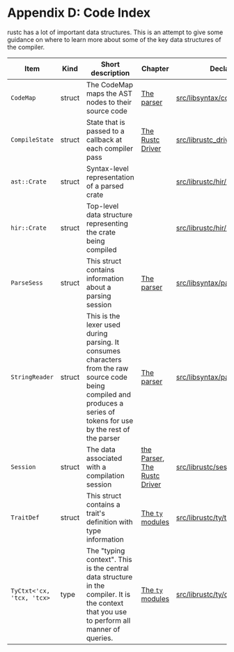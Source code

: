 # Appendix D: Code Index

rustc has a lot of important data structures. This is an attempt to give some
guidance on where to learn more about some of the key data structures of the
compiler.

Item            |  Kind    | Short description           | Chapter            | Declaration
----------------|----------|-----------------------------|--------------------|-------------------
`CodeMap` | struct | The CodeMap maps the AST nodes to their source code | [The parser](the-parser.html) | [src/libsyntax/codemap.rs](https://github.com/rust-lang/rust/blob/master/src/libsyntax/codemap.rs)
`CompileState` | struct | State that is passed to a callback at each compiler pass | [The Rustc Driver](rustc-driver.html) | [src/librustc_driver/driver.rs](https://github.com/rust-lang/rust/blob/master/src/librustc_driver/driver.rs)
`ast::Crate` | struct | Syntax-level representation of a parsed crate | | [src/librustc/hir/mod.rs](https://github.com/rust-lang/rust/blob/master/src/libsyntax/ast.rs)
`hir::Crate` | struct | Top-level data structure representing the crate being compiled | | [src/librustc/hir/mod.rs](https://github.com/rust-lang/rust/blob/master/src/librustc/hir/mod.rs)
`ParseSess` | struct | This struct contains information about a parsing session | [The parser](the-parser.html) | [src/libsyntax/parse/mod.rs](https://github.com/rust-lang/rust/blob/master/src/libsyntax/parse/mod.rs)
`StringReader` | struct | This is the lexer used during parsing. It consumes characters from the raw source code being compiled and produces a series of tokens for use by the rest of the parser | [The parser](the-parser.html) |  [src/libsyntax/parse/lexer/mod.rs](https://github.com/rust-lang/rust/blob/master/src/libsyntax/parse/lexer/mod.rs)
`Session` | struct | The data associated with a compilation session | [the Parser](the-parser.html), [The Rustc Driver](rustc-driver.html) | [src/librustc/session/mod.html](https://github.com/rust-lang/rust/blob/master/src/librustc/session/mod.rs)
`TraitDef` | struct | This struct contains a trait's definition with type information | [The `ty` modules](ty.html) |  [src/librustc/ty/trait_def.rs](https://github.com/rust-lang/rust/blob/master/src/librustc/ty/trait_def.rs)
`TyCtxt<'cx, 'tcx, 'tcx>` | type | The "typing context". This is the central data structure in the compiler. It is the context that you use to perform all manner of queries. | [The `ty` modules](ty.html) | [src/librustc/ty/context.rs](https://github.com/rust-lang/rust/blob/master/src/librustc/ty/context.rs)

